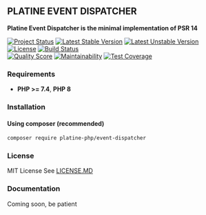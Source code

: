 ## PLATINE EVENT DISPATCHER
**Platine Event Dispatcher is the minimal implementation of PSR 14**

[![Project Status](http://opensource.box.com/badges/active.svg)](http://opensource.box.com/badges)
[![Latest Stable Version](https://poser.pugx.org/platine-php/event-dispatcher/v)](https://packagist.org/packages/platine-php/event-dispatcher)
[![Latest Unstable Version](https://poser.pugx.org/platine-php/event-dispatcher/v/unstable)](https://packagist.org/packages/platine-php/event-dispatcher)
[![License](https://poser.pugx.org/platine-php/event-dispatcher/license)](https://packagist.org/packages/platine-php/event-dispatcher)
[![Build Status](https://img.shields.io/travis/com/platine-php/event-dispatcher?style=flat-square)](https://travis-ci.com/platine-php/event-dispatcher)  
[![Quality Score](https://img.shields.io/scrutinizer/g/platine-php/event-dispatcher.svg?style=flat-square)](https://scrutinizer-ci.com/g/platine-php/event-dispatcher)
[![Maintainability](https://api.codeclimate.com/v1/badges/43a7eda8f7e26dfca6ee/maintainability)](https://codeclimate.com/github/platine-php/event-dispatcher/maintainability)
[![Test Coverage](https://api.codeclimate.com/v1/badges/43a7eda8f7e26dfca6ee/test_coverage)](https://codeclimate.com/github/platine-php/event-dispatcher/test_coverage)

### Requirements 
- **PHP >= 7.4**, **PHP 8** 

### Installation
#### Using composer (recommended)
```bash
composer require platine-php/event-dispatcher
```


### License
MIT License See [LICENSE.MD](LICENSE.MD)

### Documentation 
Coming soon, be patient
